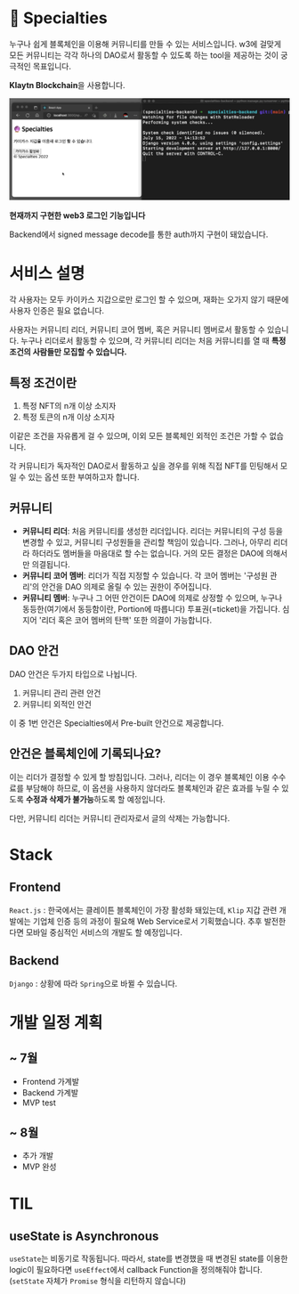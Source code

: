 # 🔮 Specialties

누구나 쉽게 블록체인을 이용해 커뮤니티를 만들 수 있는 서비스입니다. w3에 걸맞게 모든 커뮤니티는 각각 하나의 DAO로서 활동할 수 있도록 하는 tool을 제공하는 것이 궁극적인 목표입니다.

**Klaytn Blockchain**을 사용합니다.

![로그인](./img/specialties_login.gif)

**현재까지 구현한 web3 로그인 기능입니다**

Backend에서 signed message decode를 통한 auth까지 구현이 돼있습니다.

# 서비스 설명

각 사용자는 모두 카이카스 지갑으로만 로그인 할 수 있으며, 재화는 오가지 않기 때문에 사용자 인증은 필요 없습니다.

사용자는 커뮤니티 리더, 커뮤니티 코어 멤버, 혹은 커뮤니티 멤버로서 활동할 수 있습니다. 누구나 리더로서 활동할 수 있으며, 각 커뮤니티 리더는 처음 커뮤니티를 열 때 **특정 조건의 사람들만 모집할 수 있습니다.**

## 특정 조건이란

1. 특정 NFT의 n개 이상 소지자
2. 특정 토큰의 n개 이상 소지자

이같은 조건을 자유롭게 걸 수 있으며, 이외 모든 블록체인 외적인 조건은 가할 수 없습니다.

각 커뮤니티가 독자적인 DAO로서 활동하고 싶을 경우를 위해 직접 NFT를 민팅해서 모일 수 있는 옵션 또한 부여하고자 합니다.

## 커뮤니티

- **커뮤니티 리더**: 처음 커뮤니티를 생성한 리더입니다. 리더는 커뮤니티의 구성 등을 변경할 수 있고, 커뮤니티 구성원들을 관리할 책임이 있습니다. 그러나, 아무리 리더라 하더라도 멤버들을 마음대로 할 수는 없습니다. 거의 모든 결정은 DAO에 의해서만 의결됩니다.
- **커뮤니티 코어 멤버**: 리더가 직접 지정할 수 있습니다. 각 코어 멤버는 '구성원 관리'의 안건을 DAO 의제로 올릴 수 있는 권한이 주어집니다.
- **커뮤니티 멤버**: 누구나 그 어떤 안건이든 DAO에 의제로 상정할 수 있으며, 누구나 동등한(여기에서 동등함이란, Portion에 따릅니다) 투표권(=ticket)을 가집니다. 심지어 '리더 혹은 코어 멤버의 탄핵' 또한 의결이 가능합니다.

## DAO 안건

DAO 안건은 두가지 타입으로 나뉩니다.

1. 커뮤니티 관리 관련 안건
2. 커뮤니티 외적인 안건

이 중 1번 안건은 Specialties에서 Pre-built 안건으로 제공합니다.

## 안건은 블록체인에 기록되나요?

이는 리더가 결정할 수 있게 할 방침입니다. 그러나, 리더는 이 경우 블록체인 이용 수수료를 부담해야 하므로, 이 옵션을 사용하지 않더라도 블록체인과 같은 효과를 누릴 수 있도록 **수정과 삭제가 불가능**하도록 할 예정입니다.

다만, 커뮤니티 리더는 커뮤니티 관리자로서 글의 삭제는 가능합니다.

# Stack

## Frontend

`React.js` : 한국에서는 클레이튼 블록체인이 가장 활성화 돼있는데, `Klip` 지갑 관련 개발에는 기업체 인증 등의 과정이 필요해 Web Service로서 기획했습니다. 추후 발전한다면 모바일 중심적인 서비스의 개발도 할 예정입니다.

## Backend

`Django` : 상황에 따라 `Spring`으로 바뀔 수 있습니다.

# 개발 일정 계획

## ~ 7월

- Frontend 가계발
- Backend 가계발
- MVP test

## ~ 8월

- 추가 개발
- MVP 완성

# TIL

## useState is Asynchronous

`useState`는 비동기로 작동됩니다. 따라서, state를 변경했을 때 변경된 state를 이용한 logic이 필요하다면 `useEffect`에서 callback Function을 정의해줘야 합니다. (`setState` 자체가 `Promise` 형식을 리턴하지 않습니다)
